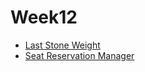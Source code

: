 # Week12

- [Last Stone Weight](https://leetcode.com/problems/last-stone-weight/)
- [Seat Reservation Manager](https://leetcode.com/problems/seat-reservation-manager/)


